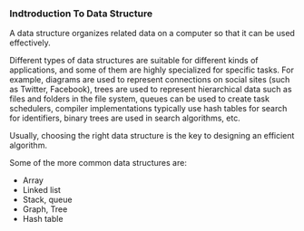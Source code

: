 ### Indtroduction To Data Structure 

A data structure organizes related data on a computer so that it can be used effectively. 
 
Different types of data structures are suitable for different kinds of applications, and some of them are highly specialized for specific tasks. For example, diagrams are used to represent connections on social sites (such as Twitter, Facebook), trees are used to represent hierarchical data such as files and folders in the file system, queues can be used to create task schedulers, compiler implementations typically use hash tables for search for identifiers, binary trees are used in search algorithms, etc. 
 
Usually, choosing the right data structure is the key to designing an efficient algorithm. 
 
Some of the more common data structures are: 
- Array 
- Linked list 
- Stack, queue 
- Graph, Tree 
- Hash table
